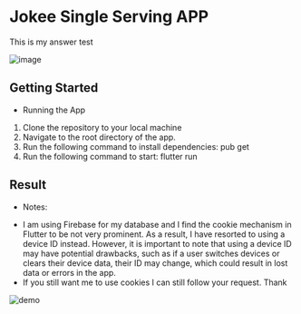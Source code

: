# Jokee Single Serving APP

This is my answer test

![image](https://user-images.githubusercontent.com/86301553/224470219-40ff91db-41aa-4669-b4f2-3f70459070b5.png)


## Getting Started

- Running the App
1. Clone the repository to your local machine
2. Navigate to the root directory of the app.
3. Run the following command to install dependencies: pub get
4. Run the following command to start: flutter run


 
## Result 
* Notes:
+ I am using Firebase for my database and I find the cookie mechanism in Flutter to be not very prominent. As a result, I have resorted to using a device ID instead. However, it is important to note that using a device ID may have potential drawbacks, such as if a user switches devices or clears their device data, their ID may change, which could result in lost data or errors in the app.
+ If you still want me to use cookies I can still follow your request. Thank


 ![demo](https://user-images.githubusercontent.com/86301553/224470174-4fda7dc3-05ef-4d30-a481-50b98822be42.gif)

